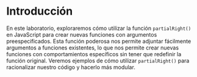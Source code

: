 # Introducción

En este laboratorio, exploraremos cómo utilizar la función `partialRight()` en JavaScript para crear nuevas funciones con argumentos preespecificados. Esta función poderosa nos permite adjuntar fácilmente argumentos a funciones existentes, lo que nos permite crear nuevas funciones con comportamientos específicos sin tener que redefinir la función original. Veremos ejemplos de cómo utilizar `partialRight()` para racionalizar nuestro código y hacerlo más modular.
